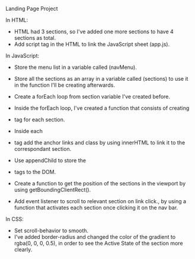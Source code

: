 Landing Page Project

In HTML:
* HTML had 3 sections, so I've added one more sections to have 4 sections as total.
* Add script tag in the HTML to link the JavaScript sheet (app.js).


In JavaScript:
* Store the menu list in a variable called (navMenu).
* Store all the sections as an array in a variable called (sections) to use it in the function I'll be creating afterwards.

* Create a forEach loop from section variable I've created before.
* Inside the forEach loop, I've created a function that consists of creating <li> tag for each section.
* Inside each <li> tag add the anchor links and class by using innerHTML to link it to the correspondant section.
* Use appendChild to store the <li> tags to the DOM.

* Create a function to get the position of the sections in the viewport by using getBoundingClientRect().
* Add event listener to scroll to relevant section on link click., by using a function that activates each section once clicking it on the nav bar.


In CSS:
* Set scroll-behavior to smooth.
* I've added border-radius and changed the color of the gradient to rgba(0, 0, 0, 0.5), in order to see the Active State of the section more clearly.
